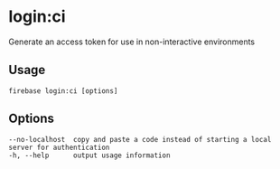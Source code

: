 # login:ci

Generate an access token for use in non-interactive environments

## Usage
```
firebase login:ci [options]
```

## Options
```
--no-localhost  copy and paste a code instead of starting a local server for authentication
-h, --help      output usage information
```
